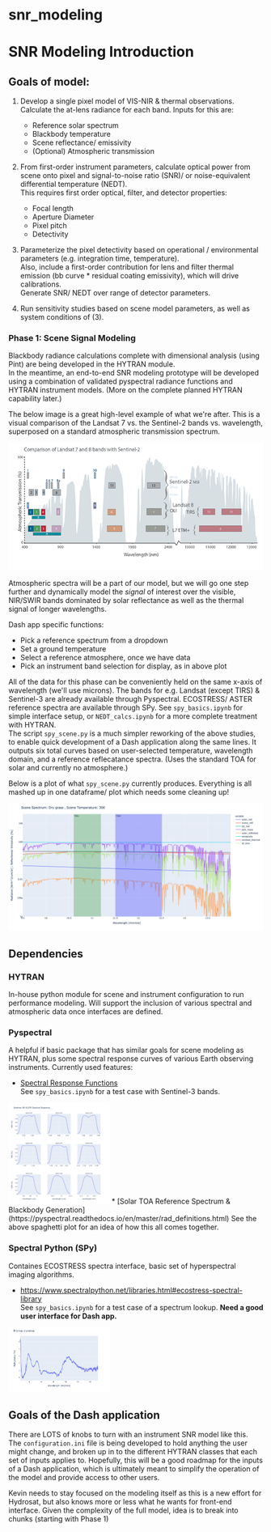 # snr_modeling

# SNR Modeling Introduction

## Goals of model:

1) Develop a single pixel model of VIS-NIR & thermal observations. Calculate the at-lens radiance for each band. Inputs for this are:
    - Reference solar spectrum
    - Blackbody temperature
    - Scene reflectance/ emissivity
    - (Optional) Atmospheric transmission

2) From first-order instrument parameters, calculate optical power from scene onto pixel and signal-to-noise ratio (SNR)/ or noise-equivalent differential temperature (NEDT)​.  
This requires first order optical, filter, and detector properties:  
    - Focal length
    - Aperture Diameter
    - Pixel pitch
    - Detectivity

3) Parameterize the pixel detectivity based on operational / environmental parameters (e.g. integration time, temperature).​  
Also, include a first-order contribution for lens and filter thermal emission (bb curve * residual coating emissivity), which will drive calibrations.  
Generate SNR/ NEDT over range of detector parameters​.

4) Run sensitivity studies based on scene model parameters, as well as system conditions of (3).


### Phase 1: Scene Signal Modeling

Blackbody radiance calculations complete with dimensional analysis (using Pint) are being developed in the HYTRAN module.  
In the meantime, an end-to-end SNR modeling prototype will be developed using a combination of validated pyspectral radiance functions and HYTRAN instrument models. (More on the complete planned HYTRAN capability later.)  

The below image is a great high-level example of what we're after. This is a visual comparison of the Landsat 7 vs. the Sentinel-2 bands vs. wavelength, superposed on a standard atmospheric transmission spectrum.

![image](assets/S2LS7Comparison.png)

Atmospheric spectra will be a part of our model, but we will go one step further and dynamically model the *signal* of interest over the visible, NIR/SWIR bands dominated by solar reflectance as well as the thermal signal of longer wavelengths.

Dash app specific functions:
* Pick a reference spectrum from a dropdown
* Set a ground temperature
* Select a reference atmosphere, once we have data
* Pick an instrument band selection for display, as in above plot

All of the data for this phase can be conveniently held on the same x-axis of wavelength (we'll use microns). The bands for e.g. Landsat (except TIRS) & Sentinel-3 are already available through Pyspectral. ECOSTRESS/ ASTER reference spectra are available through SPy. See `spy_basics.ipynb` for simple interface setup, or `NEDT_calcs.ipynb` for a more complete treatment with HYTRAN.  
The script `spy_scene.py` is a much simpler reworking of the above studies, to enable quick development of a Dash application along the same lines. It outputs six total curves based on user-selected temperature, wavelength domain, and a reference reflecatance spectra. (Uses the standard TOA for solar and currently no atmosphere.)

Below is a plot of what `spy_scene.py` currently produces. Everything is all mashed up in one dataframe/ plot which needs some cleaning up!

![image](assets/spy_scene_plot.png)

## Dependencies
### HYTRAN
In-house python module for scene and instrument configuration to run performance modeling. Will support the inclusion of various spectral and atmospheric data once interfaces are defined.

### Pyspectral
A helpful if basic package that has similar goals for scene modeling as HYTRAN, plus some spectral response curves of various Earth observing instruments. Currently used features:
* [Spectral Response Functions](https://pyspectral.readthedocs.io/en/master/rsr_plotting.html)  
See `spy_basics.ipynb` for a test case with Sentinel-3 bands.  
<img src="assets/Sentinel_bands.png" alt="Sentinel Bands" style="width:200px;"/>
* [Solar TOA Reference Spectrum & Blackbody Generation](https://pyspectral.readthedocs.io/en/master/rad_definitions.html)  
See the above spaghetti plot for an idea of how this all comes together.


### Spectral Python (SPy)
Containes ECOSTRESS spectra interface, basic set of hyperspectral imaging algorithms.
* https://www.spectralpython.net/libraries.html#ecostress-spectral-library  
See `spy_basics.ipynb` for a test case of a spectrum lookup. **Need a good user interface for Dash app.**  
<img src="assets/example_spectrum.png" alt="Sentinel Bands" style="width:200px;"/>

## Goals of the Dash application

There are LOTS of knobs to turn with an instrument SNR model like this.  
The `configuration.ini` file is being developed to hold anything the user might change, and broken up in to the different HYTRAN classes that each set of inputs applies to. Hopefully, this will be a good roadmap for the inputs of a Dash application, which is ultimately meant to simplify the operation of the model and provide access to other users.

Kevin needs to stay focused on the modeling itself as this is a new effort for Hydrosat, but also knows more or less what he wants for front-end interface. Given the complexity of the full model, idea is to break into chunks (starting with Phase 1)

